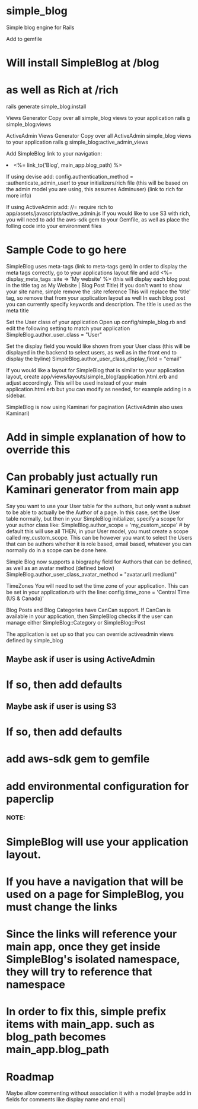 simple_blog
===========

Simple blog engine for Rails

Add to gemfile

# Will install SimpleBlog at /blog
# as well as Rich at /rich
rails generate simple_blog:install

Views Generator
Copy over all simple_blog views to your application
rails g simple_blog:views

ActiveAdmin Views Generator
Copy over all ActiveAdmin simple_blog views to your application
rails g simple_blog:active_admin_views

Add SimpleBlog link to your navigation:
  <li><%= link_to('Blog', main_app.blog_path) %></li>

If using devise add:
config.authentication_method = :authenticate_admin_user!
to your initializers/rich file
(this will be based on the admin model you are using, this assumes Adminuser)
(link to rich for more info)

If using ActiveAdmin add:
//= require rich
to app/assets/javascripts/active_admin.js
If you would like to use S3 with rich, you will need to add the aws-sdk gem to your Gemfile, as well as place the folling code into your environment files
  # Sample Code to go here

SimpleBlog uses meta-tags (link to meta-tags gem)
In order to display the meta tags correctly, go to your applications layout file and add
<%= display_meta_tags :site => 'My website' %> (this will display each blog post in the title tag as My Website | Blog Post Title)
  If you don't want to show your site name, simple remove the :site reference
This will replace the 'title' tag, so remove that from your application layout as well
In each blog post you can currently specify keywords and description. The title is used as the meta title

Set the User class of your application
Open up config/simple_blog.rb and edit the following setting to match your application
SimpleBlog.author_user_class = "User"

Set the display field you would like shown from your User class (this will be displayed in the backend to select users, as well as in the front end to display the byline)
SimpleBlog.author_user_class_display_field = "email"


If you would like a layout for SimpleBlog that is similar to your application layout, create app/views/layouts/simple_blog/application.html.erb and adjust accordingly. This will be used instead of your main application.html.erb but you can modify as needed, for example adding in a sidebar.

SimpleBlog is now using Kaminari for pagination (ActiveAdmin also uses Kaminari)
  # Add in simple explanation of how to override this
  # Can probably just actually run Kaminari generator from main app


Say you want to use your User table for the authors, but only want a subset to be able to actually be the Author of a page. In this case, set the User table normally, but then in your SimpleBlog initializer, specify a scope for your author class like:
SimpleBlog.author_scope = 'my_custom_scope' # by default this will use all
THEN, in your User model, you must create a scope called my_custom_scope. This can be however you want to select the Users that can be authors whether it is role based, email based, whatever you can normally do in a scope can be done here.

Simple Blog now supports a biography field for Authors that can be defined, as well as an avatar method (defined below)
SimpleBlog.author_user_class_avatar_method = "avatar.url(:medium)"

TimeZones
You will need to set the time zone of your application. This can be set in your application.rb with the line:
config.time_zone = 'Central Time (US & Canada)'

Blog Posts and Blog Categories have CanCan support. If CanCan is available in your application, then SimpleBlog checks if the user can manage either SimpleBlog::Category or SimpleBlog::Post

The application is set up so that you can override activeadmin views defined by simple_blog


## Maybe ask if user is using ActiveAdmin
  # If so, then add defaults

## Maybe ask if user is using S3
  # If so, then add defaults
  # add aws-sdk gem to gemfile
  # add environmental configuration for paperclip

### NOTE: ###
# SimpleBlog will use your application layout.
# If you have a navigation that will be used on a page for SimpleBlog, you must change the links
# Since the links will reference your main app, once they get inside SimpleBlog's isolated namespace, they will try to reference that namespace
# In order to fix this, simple prefix items with main_app. such as blog_path becomes main_app.blog_path


Roadmap
==================
Maybe allow commenting without association it with a model (maybe add in fields for comments like display name and email)
